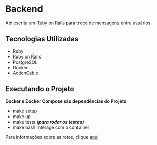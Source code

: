 # Backend

Api escrita em Ruby on Rails para troca de mensagens entre usuários.

## Tecnologias Utilizadas

- Ruby
- Ruby on Rails
- PostgreSQL
- Docker
- ActionCable

## Executando o Projeto

**Docker e Docker Compose são dependências do Projeto**

- make setup
- make up
- make tests ***(para rodar os testes)***
- make bash interage com o container

Para informações sobre as rotas, clique [aqui](docs/api.md)
